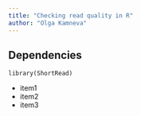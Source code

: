 ```yaml
---
title: "Checking read quality in R"
author: "Olga Kamneva"
---
```


## Dependencies
```{r}
library(ShortRead)
```

* item1
* item2
* item3